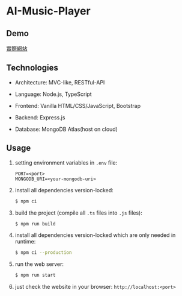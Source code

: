 # AI-Music-Player

## Demo

[實際網站](http://hymn-music-player.herokuapp.com/)

## Technologies

- Architecture: MVC-like, RESTful-API

- Language: Node.js, TypeScript

- Frontend: Vanilla HTML/CSS/JavaScript, Bootstrap

- Backend: Express.js

- Database: MongoDB Atlas(host on cloud)

## Usage

1. setting environment variables in `.env` file:

    ```.env
    PORT=<port>
    MONGODB_URI=<your-mongodb-uri>
    ```

2. install all dependencies version-locked:

    ```bash
    $ npm ci
    ```

3. build the project (compile all `.ts` files into `.js` files):

    ```bash
    $ npm run build
    ```

4. install all dependencies version-locked which are only needed in runtime:

    ```bash
    $ npm ci --production
    ```

5. run the web server:

    ```bash
    $ npm run start
    ```

6. just check the website in your browser: `http://localhost:<port>`
